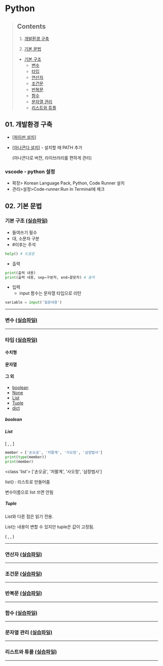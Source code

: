 # Python



> ## Contents
>
> 1. [개발환경 구축](#01.-개발환경-구축)
>
> 2. [기본 문법](#02.-기본-문법)
> - [기본 구조](#기본-구조)
> 	- [변수](#변수)
> 	- [타입](#타입)
>	- [연산자](#연산자)
>	- [조건문](#조건문)
> 	- [반복문](#반복문)
> 	- [함수](#함수)
>	- [문자열 관리](#문자열-관리)
>	- [리스트와 튜플](#리스트와-튜플)





## 01. 개발환경 구축

- [[파이썬 설치]](https://www.python.org/)

- [[아나콘다 설치]](https://www.anaconda.com/) - 설치할 때 PATH 추가

  (아나콘다로 버전, 라이브러리를 편하게 관리)

### vscode - python 설정

- 확장> Korean Language Pack, Python, Code Runner 설치
- 관리>설정>Code-runner:Run In Terminal에 체크





## 02. 기본 문법

### 기본 구조 [(실습파일)]()

- 들여쓰기 필수
- 대, 소문자 구분
- #이후는 주석


```python
help() # 도움말
```
- 출력
```python
print(출력 내용)
print(출력 내용, sep=구분자, end=끝문자) # 출력
```

- 입력
  - input 함수는 문자열 타입으로 리턴

```python
variable = input('질문내용')
```



---

### 변수 [(실습파일)]()



---

### 타입 [(실습파일)]()

#### 수치형

#### 문자열

#### 그 외

- [boolean](#boolean)
- [None](#None)
- [List](#List)
- [Tuple](#Tuple)
- [dict](#dict)



##### boolean

##### List

[ , , ]

```python
member = ['손오공', '저팔계', '사오정', '삼장법사']
print(type(member))
print(member)
```

<class 'list'>
['손오공', '저팔계', '사오정', '삼장법사']




list() : 리스트로 만들어줌

변수이름으로 list 쓰면 안됨



##### Tuple

List와 다른 점은 읽기 전용.

List는 내용이 변할 수 있지만 tuple은 값이 고정됨.

( , , )




---

### 연산자 [(실습파일)]()

---

### 조건문 [(실습파일)]()

---

### 반복문 [(실습파일)]()

---

### 함수 [(실습파일)]()

---

### 문자열 관리 [(실습파일)]()

---

### 리스트와 튜플 [(실습파일)]()

---










